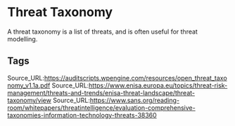 # Threat Taxonomy

A threat taxonomy is a list of threats, and is often useful for threat modelling.

## Tags

Source_URL:https://auditscripts.wpengine.com/resources/open_threat_taxonomy_v1.1a.pdf
Source_URL:https://www.enisa.europa.eu/topics/threat-risk-management/threats-and-trends/enisa-threat-landscape/threat-taxonomy/view
Source_URL:https://www.sans.org/reading-room/whitepapers/threatintelligence/evaluation-comprehensive-taxonomies-information-technology-threats-38360
